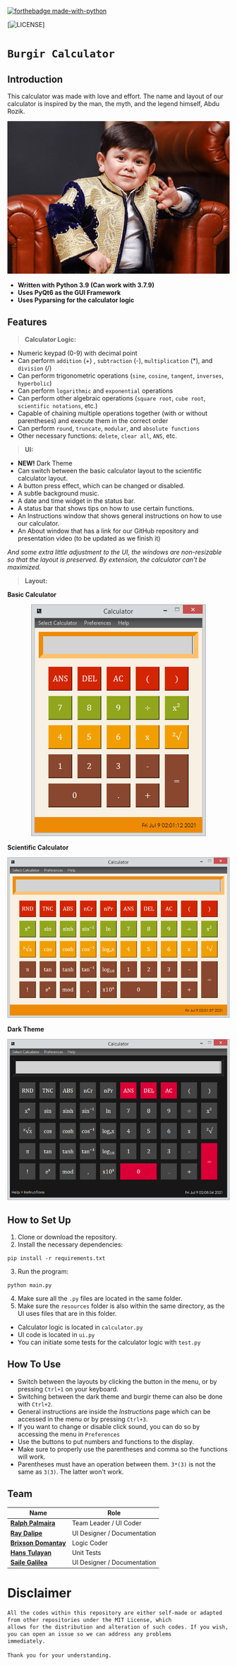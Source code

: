 [![forthebadge made-with-python](http://ForTheBadge.com/images/badges/made-with-python.svg)](https://www.python.org/) 

[![LICENSE](https://img.shields.io/badge/license-MIT-lightgrey.svg)]

# `Burgir Calculator`
## Introduction

This calculator was made with love and effort. The name and layout of our calculator is inspired by the man, the myth, and the legend himself, Abdu Rozik.
<p align="center">
  <img src="./resources-readme/myth.png">
</p>

- **Written with Python 3.9 (Can work with 3.7.9)**
- **Uses PyQt6 as the GUI Framework**
- **Uses Pyparsing for the calculator logic**

## Features

> **Calculator Logic:**

- Numeric keypad (0-9) with decimal point
- Can perform `addition` (+) , `subtraction` (-), `multiplication` (*), and `division` (/)
- Can perform trigonometric operations (`sine`, `cosine`, `tangent`, `inverses`, `hyperbolic`)
- Can perform `logarithmic` and `exponential` operations
- Can perform other algebraic operations (`square root`, `cube root`, `scientific notations`, etc.)
- Capable of chaining multiple operations together (with or without parentheses) and execute them in the correct order
- Can perform `round`, `truncate`, `modular`, and `absolute functions`
- Other necessary functions: `delete`, `clear all`, `ANS`, etc.

> **UI:**
- **NEW!** Dark Theme
- Can switch between the basic calculator layout to the scientific calculator layout.
- A button press effect, which can be changed or disabled.
- A subtle background music.
- A date and time widget in the status bar.
- A status bar that shows tips on how to use certain functions.
- An Instructions window that shows general instructions on how to use our calculator.
- An About window that has a link for our GitHub repository and presentation video (to be updated as we finish it)

_And some extra little adjustment to the UI, the windows are non-resizable so that the layout is preserved. By extension, the calculator can't be maximized._

> **Layout:**

**Basic Calculator**

<p align="center">
  <img src="./resources-readme/basic.PNG">
</p>

**Scientific Calculator**

<p align="center">
  <img src="./resources-readme/scientific.PNG">
</p>

**Dark Theme**

<p align="center">
  <img src="./resources-readme/dark.PNG">
</p>

## How to Set Up

1. Clone or download the repository.
2. Install the necessary dependencies:
```
pip install -r requirements.txt
```
3. Run the program:
```
python main.py
```
4. Make sure all the `.py` files are located in the same folder. 
5. Make sure the `resources` folder is also within the same directory, as the UI uses files that are in this folder.

* Calculator logic is located in `calculator.py`
* UI code is located in `ui.py`
* You can initiate some tests for the calculator logic with `test.py`

## How To Use

- Switch between the layouts by clicking the button in the menu, or by pressing `Ctrl+1` on your keyboard.
- Switching between the dark theme and burgir theme can also be done with `Ctrl+2`.
- General instructions are inside the *Instructions* page which can be accessed in the menu or by pressing `Ctrl+3`.
- If you want to change or disable click sound, you can do so by accessing the menu in `Preferences`
- Use the buttons to put numbers and functions to the display.
- Make sure to properly use the parentheses and comma so the functions will work.
- Parentheses must have an operation between them. `3*(3)` is not the same as `3(3)`. The latter won't work.

## Team

| Name                       |Role                                                   |
| -------------------------- | ----------------------------------------------------- |
| **[Ralph Palmaira](https://github.com/JARalph23Z)**| Team Leader / UI Coder         |
| **[Ray Dalipe](https://github.com/Torurae)**      | UI Designer / Documentation |
| **[Brixson Domantay](https://github.com/brxzn)**  | Logic Coder |
| **[Hans Tulayan](https://github.com/Meriodasu007)**        | Unit Tests                  |
| **[Saile Galilea](https://github.com/Kkaepsong)** | UI Designer / Documentation            |

# Disclaimer
```
All the codes within this repository are either self-made or adapted from other repositories under the MIT License, which 
allows for the distribution and alteration of such codes. If you wish, you can open an issue so we can address any problems 
immediately. 

Thank you for your understanding.
```
